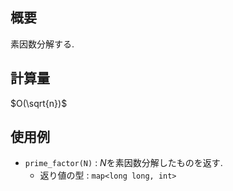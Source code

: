 ## 概要

素因数分解する.

## 計算量

$O(\sqrt{n})$

## 使用例

* `prime_factor(N)` : $N$を素因数分解したものを返す.
  * 返り値の型 : `map<long long, int>`
